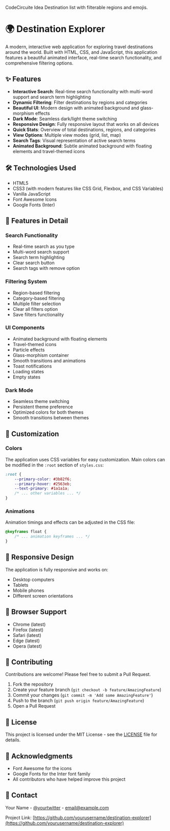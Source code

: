 CodeCircuite
Idea
Destination list with filterable regions and emojis.



# 🌍 Destination Explorer

A modern, interactive web application for exploring travel destinations around the world. Built with HTML, CSS, and JavaScript, this application features a beautiful animated interface, real-time search functionality, and comprehensive filtering options.

## ✨ Features

- **Interactive Search**: Real-time search functionality with multi-word support and search term highlighting
- **Dynamic Filtering**: Filter destinations by regions and categories
- **Beautiful UI**: Modern design with animated background and glass-morphism effects
- **Dark Mode**: Seamless dark/light theme switching
- **Responsive Design**: Fully responsive layout that works on all devices
- **Quick Stats**: Overview of total destinations, regions, and categories
- **View Options**: Multiple view modes (grid, list, map)
- **Search Tags**: Visual representation of active search terms
- **Animated Background**: Subtle animated background with floating elements and travel-themed icons

## 🛠️ Technologies Used

- HTML5
- CSS3 (with modern features like CSS Grid, Flexbox, and CSS Variables)
- Vanilla JavaScript
- Font Awesome Icons
- Google Fonts (Inter)

## 📱 Features in Detail

### Search Functionality
- Real-time search as you type
- Multi-word search support
- Search term highlighting
- Clear search button
- Search tags with remove option

### Filtering System
- Region-based filtering
- Category-based filtering
- Multiple filter selection
- Clear all filters option
- Save filters functionality

### UI Components
- Animated background with floating elements
- Travel-themed icons
- Particle effects
- Glass-morphism container
- Smooth transitions and animations
- Toast notifications
- Loading states
- Empty states

### Dark Mode
- Seamless theme switching
- Persistent theme preference
- Optimized colors for both themes
- Smooth transitions between themes

## 🎨 Customization

### Colors
The application uses CSS variables for easy customization. Main colors can be modified in the `:root` section of `styles.css`:

```css
:root {
    --primary-color: #3b82f6;
    --primary-hover: #2563eb;
    --text-primary: #1a1a1a;
    /* ... other variables ... */
}
```

### Animations
Animation timings and effects can be adjusted in the CSS file:

```css
@keyframes float {
    /* ... animation keyframes ... */
}
```

## 📱 Responsive Design

The application is fully responsive and works on:
- Desktop computers
- Tablets
- Mobile phones
- Different screen orientations

## 🔧 Browser Support

- Chrome (latest)
- Firefox (latest)
- Safari (latest)
- Edge (latest)
- Opera (latest)

## 🤝 Contributing

Contributions are welcome! Please feel free to submit a Pull Request.

1. Fork the repository
2. Create your feature branch (`git checkout -b feature/AmazingFeature`)
3. Commit your changes (`git commit -m 'Add some AmazingFeature'`)
4. Push to the branch (`git push origin feature/AmazingFeature`)
5. Open a Pull Request

## 📝 License

This project is licensed under the MIT License - see the [LICENSE](LICENSE) file for details.

## 🙏 Acknowledgments

- Font Awesome for the icons
- Google Fonts for the Inter font family
- All contributors who have helped improve this project

## 📧 Contact

Your Name - [@yourtwitter](https://twitter.com/yourtwitter) - email@example.com

Project Link: [https://github.com/yourusername/destination-explorer](https://github.com/yourusername/destination-explorer) 